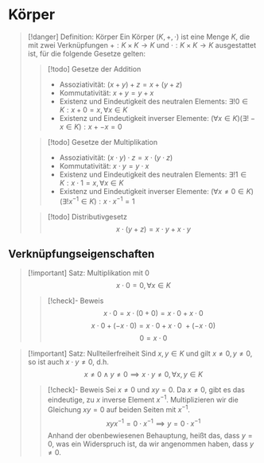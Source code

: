 # Körper

> [!danger] Definition: Körper
> Ein Körper $(K, +, \cdot)$ ist eine Menge $K$, die mit zwei Verknüpfungen $+ : K\times K \to K$ und $\cdot: K\times K \to K$ ausgestattet ist, für die folgende Gesetze gelten: 
> > [!todo] Gesetze der Addition
> > - Assoziativität: $(x+y)+z=x+(y+z)$
> > - Kommutativität: $x + y = y + x$
> > - Existenz und Eindeutigkeit des neutralen Elements: $\exists! 0 \in K: x + 0 = x, \forall x \in K$
> > - Existenz und Eindeutigkeit inverser Elemente: $(\forall x \in K) (\exists! -x \in K): x + -x = 0$
> 
> > [!todo] Gesetze der Multiplikation
> > - Assoziativität: $(x\cdot y)\cdot z=x\cdot(y\cdot z)$
> > - Kommutativität: $x \cdot y = y \cdot x$
> > - Existenz und Eindeutigkeit des neutralen Elements: $\exists! 1 \in K: x \cdot 1 = x, \forall x \in K$
> > - Existenz und Eindeutigkeit inverser Elemente: $(\forall x \ne 0\in K) (\exists! x^{-1} \in K): x\cdot x^{-1} = 1$
>
> > [!todo] Distributivgesetz
> > $$x\cdot (y+z) = x\cdot y + x\cdot y$$

## Verknüpfungseigenschaften

> [!important] Satz: Multiplikation mit $0$
> $$x \cdot 0 = 0, \forall x \in K$$
> > [!check]- Beweis
> > $$x\cdot 0 = x \cdot (0 + 0) = x\cdot 0 + x \cdot 0$$
> > $$x \cdot 0 + (-x\cdot 0) = x \cdot 0 + x\cdot 0\ + (-x\cdot 0)$$
> > $$0 = x \cdot 0$$
	
	
	
> [!important] Satz: Nullteilerfreiheit
> Sind $x, y \in K$ und gilt $x\ne 0, y \ne 0$, so ist auch $x\cdot y \ne 0$, d.h.
> $$x\ne 0 \land y \ne 0 \implies x\cdot y \ne 0, \forall x,y \in K$$
> > [!check]- Beweis
> > Sei $x\ne 0$ und $xy = 0$. Da $x \ne 0$, gibt es das eindeutige, zu $x$ inverse Element $x^{-1}$. Multiplizieren wir die Gleichung $xy = 0$ auf beiden Seiten mit $x^{-1}$.
> > $$xyx^{-1} = 0\cdot x^{-1} \implies y = 0\cdot x^{-1} $$
> > Anhand der obenbewiesenen Behauptung, heißt das, dass $y = 0$, was ein Widerspruch ist, da wir angenommen haben, dass $y \ne 0$.
